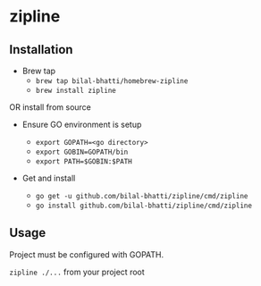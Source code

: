 # zipline


## Installation
* Brew tap
    * `brew tap bilal-bhatti/homebrew-zipline`
    * `brew install zipline`

OR install from source

* Ensure GO environment is setup
    * `export GOPATH=<go directory>`
    * `export GOBIN=GOPATH/bin`
    * `export PATH=$GOBIN:$PATH`

* Get and install
    * `go get -u github.com/bilal-bhatti/zipline/cmd/zipline`
    * `go install github.com/bilal-bhatti/zipline/cmd/zipline`

## Usage
Project must be configured with GOPATH.

`zipline ./...` from your project root

